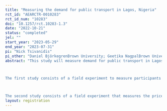 ```yaml
---
title: "Measuring the demand for public transport in Lagos, Nigeria"
rct_id: "AEARCTR-0010283"
rct_id_num: "10283"
doi: "10.1257/rct.10283-1.3"
date: "2022-10-21"
status: "completed"
jel: ""
start_year: "2023-05-29"
end_year: "2023-07-31"
pi: "Nick Tsivanidis"
pi_other: "Daniel BjörkegrenBrown University; Geetika NagpalBrown University; Alice DuhautWorld Bank"
abstract: "This study will measure demand for public transport in Lagos. 

The first study consists of a field experiment to measure participants value of wait time. The experiment hinges around an SMS-based app (playable on all cellphones)  in which participants arrive at a bus stop and are offered a payment amount to wait for a number of minutes before boarding their bus. Enumerators stationed at the bus stops have a tablet which displays a secret code that changes each minute; participants text these codes to our shortwhen they arrive to register their arrival time and receive their offer. If they accept the offer, they send the code displayed after the specified amount of time has elapsed to verify they waited. We randomize the offers of payments and waits; participants' decisions to accept or reject the offers reveal their value of wait time.

The second study consists of a field experiment that measures the price elasticity of demand for transport services. In collaboration with the transit regulator in Lagos, we have developed a way in which price subsidies can be administered via the swipe cards used to the pay for the formal bus system in Lagos."
layout: registration
---
```


